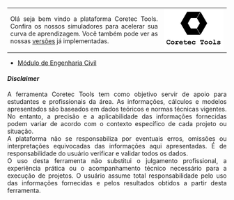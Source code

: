 <table>
  <tr>
    <td style="width:70%;">
      <p align="justify">
      Olá seja bem vindo a plataforma Coretec Tools. Confira os nossos simuladores para acelerar sua curva de aprendizagem. Você também pode ver as nossas <a href="https://github.com/wmpjrufg/coretectools/blob/main/version.md" target="_blank">versões</a> já implementadas.
      </p>
    </td>
    <td style="width:50%;"><img src="imgs/2.svg"/></td>  
  </tr>
</table> 


<ul>
<li><a href="https://coretectoolsengcivil.streamlit.app/" target="_blank">Módulo de Engenharia Civil</a></li>
</ul>

<h4><i>Disclaimer</i></h4>
<p align="justify">
A ferramenta Coretec Tools tem como objetivo servir de apoio para estudantes e profissionais da área. As informações, cálculos e modelos apresentados são baseados em dados teóricos e normas técnicas vigentes. No entanto, a precisão e a aplicabilidade das informações fornecidas podem variar de acordo com o contexto específico de cada projeto ou situação.<br>
A plataforma não se responsabiliza por eventuais erros, omissões ou interpretações equivocadas das informações aqui apresentadas. É de responsabilidade do usuário verificar e validar todos os dados.<br>
O uso desta ferramenta não substitui o julgamento profissional, a experiência prática ou o acompanhamento técnico necessário para a execução de projetos. O usuário assume total responsabilidade pelo uso das informações fornecidas e pelos resultados obtidos a partir desta ferramenta.
</p>
